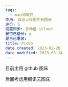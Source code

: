 ```yaml
---
tags:
  - macOS软件
作用: 自动上传图片到图床
评价: 5
设置同步: 手动至 icloud
是否已备份: y
是否已重装:
title: PicGo
date created: 2023-02-28
date modified: 2023-03-14
---
```


目前主用 github 图床

后面考虑用腾讯云图床
